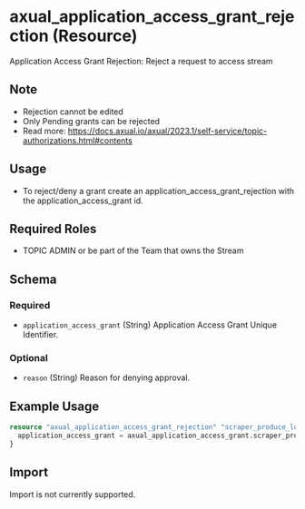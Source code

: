 # axual_application_access_grant_rejection (Resource)

Application Access Grant Rejection: Reject a request to access stream

## Note
- Rejection cannot be edited
- Only Pending grants can be rejected
- Read more: https://docs.axual.io/axual/2023.1/self-service/topic-authorizations.html#contents

## Usage
- To reject/deny a grant create an application_access_grant_rejection with the application_access_grant id.

## Required Roles
- TOPIC ADMIN or be part of the Team that owns the Stream

<!-- schema generated by tfplugindocs -->
## Schema

### Required

- `application_access_grant` (String) Application Access Grant Unique Identifier.

### Optional

- `reason` (String) Reason for denying approval.

## Example Usage

```terraform
resource "axual_application_access_grant_rejection" "scraper_produce_logs_staging_rejection" {
  application_access_grant = axual_application_access_grant.scraper_produce_to_logs_in_staging.id
}
```

## Import

Import is not currently supported.